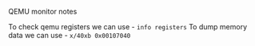 QEMU monitor notes

To check qemu registers we can use - `info registers`
To dump memory data we can use  - `x/40xb 0x00107040`



